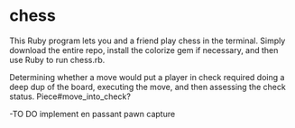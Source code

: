 # chess
This Ruby program lets you and a friend play chess in the terminal. Simply download the entire repo, install the colorize gem if necessary, and then use Ruby to run chess.rb.

Determining whether a move would put a player in check required doing a deep dup of the board, executing the move, and then assessing the check status. Piece#move_into_check?

-TO DO
implement en passant pawn capture
